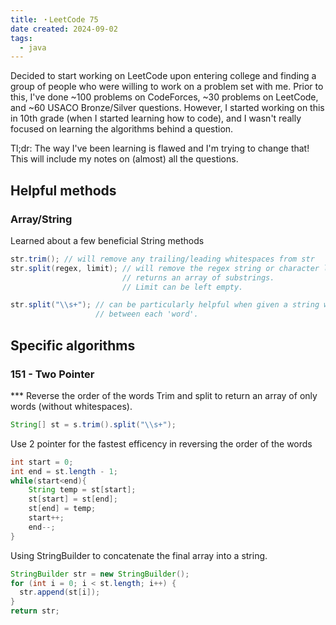 ```yaml
---
title: ・LeetCode 75
date created: 2024-09-02
tags:
  - java
---
```


Decided to start working on LeetCode upon entering college and finding a group of people who were willing to work on a problem set with me. Prior to this, I've done ~100 problems on CodeForces, ~30 problems on LeetCode, and ~60 USACO Bronze/Silver questions. However, I started working on this in 10th grade (when I started learning how to code), and I wasn't really focused on learning the algorithms behind a question.

Tl;dr: The way I've been learning is flawed and I'm trying to change that! This will include my notes on (almost) all the questions. 

## Helpful methods 
### Array/String 
Learned about a few beneficial String methods
```java
str.trim(); // will remove any trailing/leading whitespaces from str
str.split(regex, limit); // will remove the regex string or character limit amount of times.
                         // returns an array of substrings.
                         // Limit can be left empty.

str.split("\\s+"); // can be particularly helpful when given a string with unknown whitespaces 
                   // between each 'word'.
```

## Specific algorithms
### 151 - Two Pointer
*** Reverse the order of the words
Trim and split to return an array of only words (without whitespaces).
```java
String[] st = s.trim().split("\\s+");
```
Use 2 pointer for the fastest efficency in reversing the order of the words
```java
int start = 0;
int end = st.length - 1;
while(start<end){
    String temp = st[start];
    st[start] = st[end];
    st[end] = temp;
    start++;
    end--;
}
```
Using StringBuilder to concatenate the final array into a string.
```java
StringBuilder str = new StringBuilder();
for (int i = 0; i < st.length; i++) {
  str.append(st[i]);
}
return str;
```
